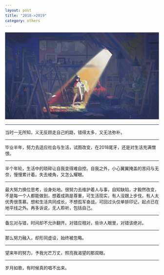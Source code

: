 ```yaml
---
layout: post
title: "2018->2019"
category: others
---
```


![ending](/assets/images/2018-end.png)
***

当时一无所知，义无反顾走自己的路，错得太多，又无法弥补。
***

毕业半年，努力去适应社会与生活，试图改变，在2018尾牙，还是对生活充满憎恨。
***

半个年轮，生活中的琐碎让自我变得难自控。自我之外，小心翼翼掩盖的苦闷与无奈，慢慢累计着。失去棱角，又怎么耀眼。
***

最大努力换位思考，设身处地。很努力去维护着人与事，自知缺陷，才毅然改变，不是每一个人都能做到，想着成熟是尊重，可生活现实，有人没跟上步伐，有人太优秀很羡慕。想和生活共同成长，不想孤军奋战，可回过头仅单排印记，起点已在地平线之外。再多诉说，无人聆听，包括自己。
***

备忘对与错，时间却不允许翻开。对错应相对，些许人眼里，对错该绝对。
***

那么努力融入，却形同虚设，始终被忽略。
***

望来年的努力，予我光芒万丈，照亮我渴望的那双眼。
***

岁月如歌，有时候真的唱不出来。
